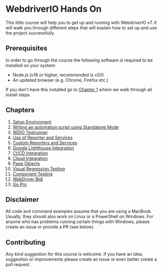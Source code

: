 WebdriverIO Hands On
====================

This little course will help you to get up and running with WebdriverIO v7. It will walk you through different steps that will explain how to set up and use the project successfully.

## Prerequisites

In order to go through the course the following software is required to be installed on your system:

- Node.js (v18 or higher, recommended is v20)
- An updated browser (e.g. Chrome, Firefox etc.)

If you don't have this installed go to [Chapter 1](./chapter_01.md) where we walk through all install steps.

## Chapters

1. [Setup Environment](./chapter_01.md)
1. [Writing an automation script using Standalone Mode](./chapter_02.md)
1. [WDIO Testrunner](./chapter_03.md)
1. [Use of Reporter and Services](./chapter_04.md)
1. [Custom Reporters and Services](./chapter_05.md)
1. [Google Lighthouse Integration](./chapter_06.md)
1. [CI/CD Integration](./chapter_07.md)
1. [Cloud Integration](./chapter_08.md)
1. [Page Objects](./chapter_09.md)
1. [Visual Regression Testing](./chapter_10.md)
1. [Component Testing](./chapter_11.md)
1. [WebDriver Bidi](./chapter_12.md)
1. [Go Pro](./chapter_13.md)

## Disclaimer

All code and command examples assume that you are using a MacBook. Usually, they should also work on Linux or a PowerShell on Windows. For anyone who has problems running certain things with Windows, please create an issue or provide a PR (see below).

## Contributing

Any kind suggestion for this course is welcome. If you have an idea, suggestion or improvements please create an issue or even better create a pull request.
